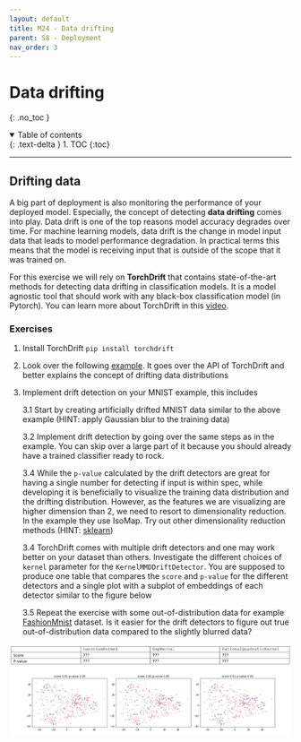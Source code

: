 ```yaml
---
layout: default
title: M24 - Data drifting
parent: S8 - Deployment
nav_order: 3
---
```


# Data drifting
{: .no_toc }

<details open markdown="block">
  <summary>
    Table of contents
  </summary>
  {: .text-delta }
1. TOC
{:toc}
</details>

---


## Drifting data

A big part of deployment is also monitoring the performance of your deployed model. Especially, the concept of
detecting **data drifting** comes into play. Data drift is one of the top reasons model accuracy degrades over time. 
For machine learning models, data drift is the change in model input data that leads to model performance degradation. 
In practical terms this means that the model is receiving input that is outside of the scope that it was trained on. 

For this exercise we will rely on **TorchDrift** that contains state-of-the-art methods for detecting data
drifting in classification models. It is a model agnostic tool that should work with any black-box classification
model (in Pytorch). You can learn more about TorchDrift in this [video](https://www.youtube.com/watch?v=rV5BhoKILoE&t=1s).

### Exercises

1. Install TorchDrift `pip install torchdrift`

2. Look over the following [example](https://torchdrift.org/notebooks/drift_detection_on_images.html). It goes
   over the API of TorchDrift and better explains the concept of drifting data distributions
   
3. Implement drift detection on your MNIST example, this includes

    3.1 Start by creating artificially drifted MNIST data similar to the above example (HINT: apply Gaussian
        blur to the training data)
        
    3.2 Implement drift detection by going over the same steps as in the example. You can skip over a large
        part of it because you should already have a trained classifier ready to rock.
    
    3.4 While the `p-value` calculated by the drift detectors are great for having a single number for detecting
        if input is within spec, while developing it is beneficially to visualize the training data distribution
        and the drifting distribution. However, as the features we are visualizing are higher dimension than
        2, we need to resort to dimensionality reduction. In the example they use IsoMap. Try out other
        dimensionality reduction methods (HINT: [sklearn](https://scikit-learn.org/stable/modules/manifold.html))
    
    3.4 TorchDrift comes with multiple drift detectors and one may work better on your dataset than others. 
        Investigate the different choices of `kernel` parameter for the `KernelMMDDriftDetector`. You are
        supposed to produce one table that compares the `score` and `p-value` for the different detectors and a single
        plot with a subplot of embeddings of each detector similar to the figure below
    
    3.5 Repeat the exercise with some out-of-distribution data for example 
        [FashionMnist](https://github.com/zalandoresearch/fashion-mnist) dataset. Is it easier for the
        drift detectors to figure out true out-of-distribution data compared to the slightly blurred data?

![exercise](../figures/drifting_ex.PNG)